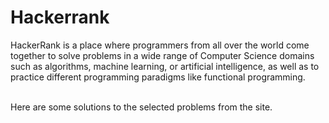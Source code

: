 # Hackerrank
HackerRank is a place where programmers from all over the world come together to solve problems in a wide range of Computer Science domains such as algorithms, machine learning, or artificial intelligence, as well as to practice different programming paradigms like functional programming.
</br>

</br>
 Here are some solutions to the selected problems from the site.
